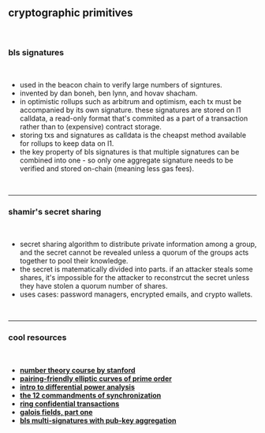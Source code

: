 ## cryptographic primitives

<br>

### bls signatures

<br>

* used in the beacon chain to verify large numbers of signtures.
* invented by dan boneh, ben lynn, and hovav shacham.
* in optimistic rollups such as arbitrum and optimism, each tx must be accompanied by its own signature. these signatures are stored on l1 calldata, a read-only format that's commited as a part of a transaction rather than to (expensive) contract storage.
* storing txs and signatures as calldata is the cheapst method available for rollups to keep data on l1.
* the key property of bls signatures is that multiple signatures can be combined into one - so only one aggregate signature needs to be verified and stored on-chain (meaning less gas fees).

<br>

----

### shamir's secret sharing

<br>

* secret sharing algorithm to distribute private information among a group, and the secret cannot be revealed unless a quorum of the groups acts together to pool their knowledge.
* the secret is matematically divided into parts. if an attacker steals some shares, it's impossible for the attacker to reconstrcut the secret unless they have stolen a quorum number of shares.
* uses cases: password managers, encrypted emails, and crypto wallets.

<br>

---

### cool resources

<br>

* **[number theory course by stanford](https://crypto.stanford.edu/pbc/notes/numbertheory/)**
* **[pairing-friendly elliptic curves of prime order](https://eprint.iacr.org/2005/133.pdf)**
* **[intro to differential power analysis](https://link.springer.com/content/pdf/10.1007/s13389-011-0006-y.pdf)**
* **[the 12 commandments of synchronization](https://citeseerx.ist.psu.edu/viewdoc/download?doi=10.1.1.227.3871&rep=rep1&type=pdf)**
* **[ring confidential transactions](https://eprint.iacr.org/2015/1098.pdf)**
* **[galois fields, part one](https://www.youtube.com/watch?v=yBVqk4YM2VY)**
* **[bls multi-signatures with pub-key aggregation](https://crypto.stanford.edu/~dabo/pubs/papers/BLSmultisig.html)**
